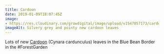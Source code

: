 ```yaml
---
title: Cardoon
date: 2019-01-09T18:07:45Z
image: 
- https://res.cloudinary.com/growdigital/image/upload/v1547057173/cardoon-9B26BB60.jpg
imageAlt: Silvery grey and pointy new cardoon leaves
---
```


Lots of new [Cardoon](https://pfaf.org/user/plant.aspx?latinname=Cynara+cardunculus) (Cynara cardunculus) leaves in the Blue Bean Border in the #ForestGarden
